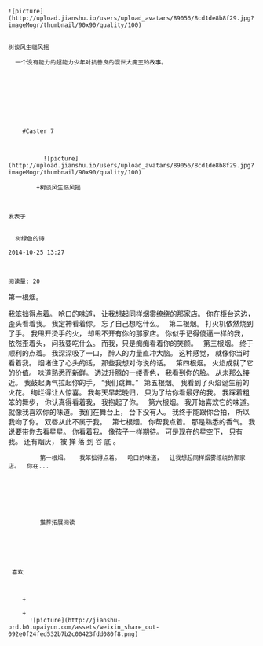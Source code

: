 
    
  
    ![picture](http://upload.jianshu.io/users/upload_avatars/89056/8cd1de8b8f29.jpg?imageMogr/thumbnail/90x90/quality/100)
    

    树谈风生临风摇
  
      一个没有能力的超能力少年对抗善良的混世大魔王的故事。

  
  
    
  


    
      
        #Caster 7
        
          
            
              ![picture](http://upload.jianshu.io/users/upload_avatars/89056/8cd1de8b8f29.jpg?imageMogr/thumbnail/90x90/quality/100)
            
            +树谈风生临风摇
        
        
    
    发表于 

    
      树绿色的诗

    2014-10-25 13:27

    

    阅读量: 20
  


        
            
  第一根烟。

  我笨拙得点着。
  呛口的味道，
  让我想起同样烟雾缭绕的那家店。
  你在柜台这边，
  歪头看着我。
  我定神看着你。
  忘了自己想吃什么。
   
  第二根烟。
  打火机依然烧到了手。
  我甩开烫手的火，
  却甩不开有你的那家店。
  你似乎记得傻逼一样的我，
  依然歪着头，
  问我要吃什么。
  而我，只是痴痴看着你的笑颜。
   
  第三根烟。
  终于顺利的点着。
  我深深吸了一口，
  醉人的力量直冲大脑。
  这种感觉，
  就像你当时看着我。
  烟堵住了心头的话，
  那些我想对你说的话。
   
  第四根烟。
  火焰成就了它的价值。
  味道熟悉而新鲜。
  透过升腾的一缕青色，
  我看到你的脸。
  从未那么接近。
  我鼓起勇气拉起你的手，
  “我们跳舞。”
   
  第五根烟。
  我看到了火焰诞生前的火花。
  绚烂得让人惊喜。
  我每天早起晚归，
  只为了给你看最好的我。
  我踩着粗笨的舞步，
  你认真得看着我，
  我抱起了你。
   
  第六根烟。
  我开始喜欢它的味道。
  就像我喜欢你的味道。
  我们在舞台上，
  台下没有人。
  我终于能跟你合拍，
  所以我吻了你。
  双唇从此不属于我。
   
  第七根烟。
  你帮我点着。
  那是熟悉的香气。
  我说要带你去看星星。
  你看着我，
  像孩子一样期待。
  可是现在的星空下，
  只有我。
  还有烟灰，
  被
  掸
  落
  到
  谷
  底
  。

        
             第一根烟。   我笨拙得点着。  呛口的味道，  让我想起同样烟雾缭绕的那家店。  你在...
      
    
    
      
      
      
          
             推荐拓展阅读
        
      
    
    
      
          
     喜欢

      
      
        +
                  
        +
          ![picture](http://jianshu-prd.b0.upaiyun.com/assets/weixin_share_out-092e0f24fed532b7b2c00423fdd080f8.png)
        
      
    
  


